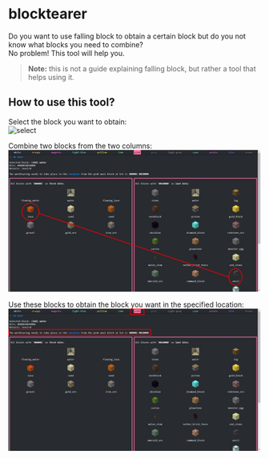 ﻿# blocktearer
Do you want to use falling block to obtain a certain block but do you not know what blocks you need to combine?  
No problem! This tool will help you. 

> **Note:** this is not a guide explaining falling block, but rather a tool that helps using it.  
  
## How to use this tool?
Select the block you want to obtain:  
![select](https://github.com/AsinusGrandus/blocktearer/blob/main/public/images/tut_select.png)  

Combine two blocks from the two columns:  
![choose](https://github.com/AsinusGrandus/blocktearer/blob/main/public/images/tut_choose.png)  

Use these blocks to obtain the block you want in the specified location:  
![location](https://github.com/AsinusGrandus/blocktearer/blob/main/public/images/tut_location.png)  